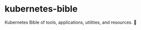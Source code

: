 # kubernetes-bible
Kubernetes Bible of tools, applications, utilities, and resources. :notebook_with_decorative_cover: 
